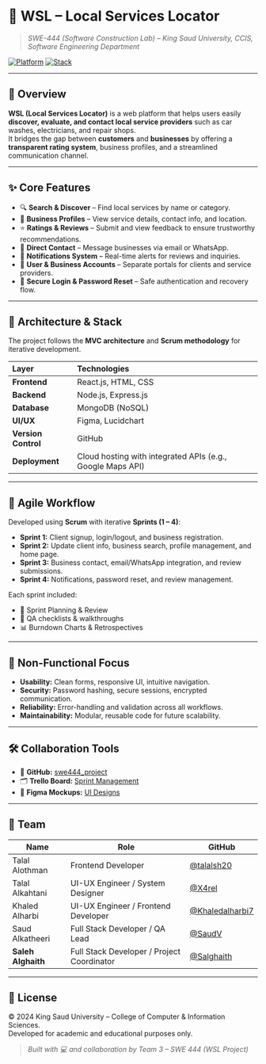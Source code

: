 # 🧭 WSL – Local Services Locator  
> *SWE-444 (Software Construction Lab) – King Saud University, CCIS, Software Engineering Department*  

[![Platform](https://img.shields.io/badge/platform-Web-green)](#)
[![Stack](https://img.shields.io/badge/stack-MERN-lightgrey)](#)

---

## 🎯 Overview  
**WSL (Local Services Locator)** is a web platform that helps users easily **discover, evaluate, and contact local service providers** such as car washes, electricians, and repair shops.  
It bridges the gap between **customers** and **businesses** by offering a **transparent rating system**, business profiles, and a streamlined communication channel.

---

## ✨ Core Features  

- 🔍 **Search & Discover** – Find local services by name or category.  
- 🏪 **Business Profiles** – View service details, contact info, and location.  
- ⭐ **Ratings & Reviews** – Submit and view feedback to ensure trustworthy recommendations.  
- 💬 **Direct Contact** – Message businesses via email or WhatsApp.  
- 🔔 **Notifications System** – Real-time alerts for reviews and inquiries.  
- 👤 **User & Business Accounts** – Separate portals for clients and service providers.  
- 🔑 **Secure Login & Password Reset** – Safe authentication and recovery flow.

---

## 🧩 Architecture & Stack  

The project follows the **MVC architecture** and **Scrum methodology** for iterative development.

| Layer | Technologies |
|:------|:--------------|
| **Frontend** | React.js, HTML, CSS |
| **Backend** | Node.js, Express.js |
| **Database** | MongoDB (NoSQL) |
| **UI/UX** | Figma, Lucidchart |
| **Version Control** | GitHub |
| **Deployment** | Cloud hosting with integrated APIs (e.g., Google Maps API) |

---

## 🧪 Agile Workflow  

Developed using **Scrum** with iterative **Sprints (1 – 4)**:  
- **Sprint 1:** Client signup, login/logout, and business registration.  
- **Sprint 2:** Update client info, business search, profile management, and home page.  
- **Sprint 3:** Business contact, email/WhatsApp integration, and review submissions.  
- **Sprint 4:** Notifications, password reset, and review management.  

Each sprint included:
- 🧠 Sprint Planning & Review  
- 🧾 QA checklists & walkthroughs  
- 📊 Burndown Charts & Retrospectives  

---

## 🔐 Non-Functional Focus  

- **Usability:** Clean forms, responsive UI, intuitive navigation.  
- **Security:** Password hashing, secure sessions, encrypted communication.  
- **Reliability:** Error-handling and validation across all workflows.  
- **Maintainability:** Modular, reusable code for future scalability.  

---

## 🛠 Collaboration Tools  

- 🧰 **GitHub:** [swe444_project](https://github.com/Salghaith/swe444_project)  
- 🗂 **Trello Board:** [Sprint Management](https://trello.com/invite/b/66ccc7ab7d60d39b4b54677c/ATTIbc2999923dd66091367f2a7a593539acCDE96F0F/444-swe)  
- 🎨 **Figma Mockups:** [UI Designs](https://www.figma.com/design/RMfHgktppfcqMyhJF2Y8jY/444-Figma?node-id=0-1&t=93TLtKqNkzYjPYWH-1)

---

## 👥 Team  

| Name | Role | GitHub |
|------|------|--------|
| Talal Alothman | Frontend Developer | [@talalsh20](https://github.com/talalsh20) |
| Talal Alkahtani | UI-UX Engineer / System Designer | [@X4rel](https://github.com/X4rel) |
| Khaled Alharbi | UI-UX Engineer / Frontend Developer | [@Khaledalharbi7](https://github.com/Khaledalharbi7) |
| Saud Alkatheeri | Full Stack Developer / QA Lead | [@SaudV](https://github.com/SaudV) |
| **Saleh Alghaith** | Full Stack Developer / Project Coordinator | [@Salghaith](https://github.com/Salghaith) |
 

---

## 📜 License  
© 2024 King Saud University – College of Computer & Information Sciences.  
Developed for academic and educational purposes only.  

> *Built with 💻 and collaboration by Team 3 – SWE 444 (WSL Project)*  
